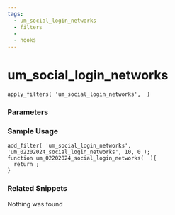 ```yaml
---
tags: 
  - um_social_login_networks
  - filters
  - 
  - hooks
---
```

# um\_social\_login\_networks

``` php:no-line-numbers
apply_filters( 'um_social_login_networks',  )
```
<div class='hook-sep'></div>

### Parameters

<div class='hook-sep'></div>



### Sample Usage

``` php:no-line-numbers
add_filter( 'um_social_login_networks', 'um_02202024_social_login_networks', 10, 0 );
function um_02202024_social_login_networks(  ){
  return ;
}
```
<div class='hook-sep'></div>



### Related Snippets

Nothing was found

